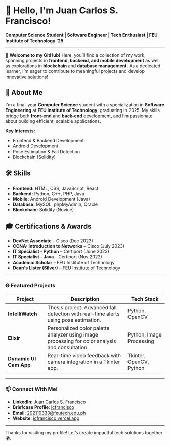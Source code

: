 # 👋 Hello, I'm Juan Carlos S. Francisco!
**Computer Science Student | Software Engineer | Tech Enthusiast | FEU Institute of Technology '25**

---

🌟 **Welcome to my GitHub!** Here, you’ll find a collection of my work, spanning projects in **frontend, backend, and mobile development** as well as explorations in **blockchain** and **database management**. As a dedicated learner, I’m eager to contribute to meaningful projects and develop innovative solutions!

## 🚀 About Me
I'm a final-year **Computer Science** student with a specialization in **Software Engineering** at **FEU Institute of Technology**, graduating in 2025. My skills bridge both **front-end** and **back-end** development, and I’m passionate about building efficient, scalable applications.

**Key Interests:**  
- Frontend & Backend Development
- Android Development
- Pose Estimation & Fall Detection
- Blockchain (Solidity)

## 🛠 Skills
- **Frontend:** HTML, CSS, JavaScript, React
- **Backend:** Python, C++, PHP, Java
- **Mobile:** Android Development (Java)
- **Database:** MySQL, phpMyAdmin, Oracle
- **Blockchain:** Solidity (Novice)

## 🎓 Certifications & Awards
- **DevNet Associate** – Cisco (Dec 2023)
- **CCNA: Introduction to Networks** – Cisco (July 2023)
- **IT Specialist - Python** – Certiport (June 2023)
- **IT Specialist - Java** – Certiport (Nov 2022)
- **Academic Scholar** – FEU Institute of Technology
- **Dean's Lister (Silver)** – FEU Institute of Technology

---

### 🌐 Featured Projects
| Project                   | Description                                                                                       | Tech Stack                     |
|---------------------------|---------------------------------------------------------------------------------------------------|--------------------------------|
| **IntelliWatch**          | Thesis project: Advanced fall detection with real-time alerts using pose estimation.              | Python, OpenCV                 |
| **Elixir**                | Personalized color palette analyzer using image processing for color analysis and consultation.  | Python, Image Processing       |
| **Dynamic UI Cam App**    | Real-time video feedback with camera integration in a Tkinter app.                               | Tkinter, OpenCV, Python        |

---

### 📫 Connect With Me!
- **LinkedIn**: [Juan Carlos S. Francisco](https://linkedin.com/in/jcsamsonfrancisco)
- **Briefcase Profile**: [jcfrancisco](https://edith.feutech.edu.ph/briefcase/profile/jcfrancisco)
- **Email**: [202110333@feutech.edu.ph](mailto:202110333@feutech.edu.ph)
- **Website**: [jcfrancisco.vercel.app](jcfrancisco.vercel.app)

---

Thanks for visiting my profile! Let’s create impactful tech solutions together 🌍.
